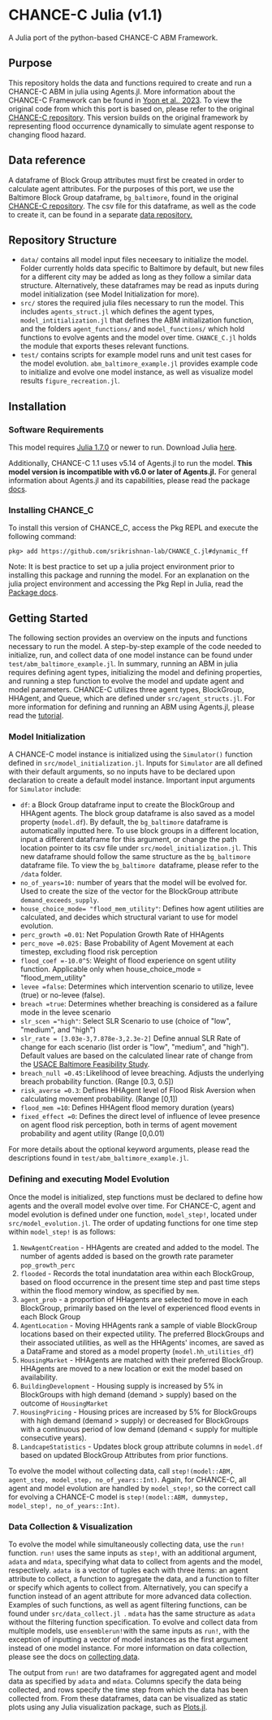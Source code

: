 # CHANCE-C Julia (v1.1)

A Julia port of the python-based CHANCE-C ABM Framework.

## Purpose

This repository holds the data and functions required to create and run a CHANCE-C ABM in julia using Agents.jl. More information about the CHANCE-C Framework can be found in [Yoon et al., 2023](https://doi.org/10.1016/j.compenvurbsys.2023.101979).  To view the original code from which this port is based on, please refer to the original [CHANCE-C repository](https://github.com/jimyoon/icom_abm). This version builds on the original framework by representing flood occurrence dynamically to simulate agent response to changing flood hazard.

## Data reference

A dataframe of Block Group attributes must first be created in order to calculate agent attributes. For the purposes of this port, we use the Baltimore Block Group dataframe, `bg_baltimore`, found in the original [CHANCE-C repository](https://github.com/jimyoon/icom_abm). The csv file for this dataframe, as well as the code to create it, can be found in a separate [data repository.](https://github.com/parinbhaduri/baltimore-housing-data)

## Repository Structure

* `data/` contains all model input files neceesary to initialize the model. Folder currently holds data specific to Baltimore by default, but new files for a different city may be added as long as they follow a similar data structure. Alternatively, these dataframes may be read as inputs during model initialization (see Model Initialization for more).
* `src/` stores the required julia files necessary to run the model. This includes `agents_struct.jl` which defines the agent types, `model_intitialization.jl` that defines the ABM initialization function, and the folders  `agent_functions/` and `model_functions/` which hold functions to evolve agents and the model over time. `CHANCE_C.jl` holds the module that exports theses relevant functions.
* `test/` contains scripts for example model runs and unit test cases for the model evolution. `abm_baltimore_example.jl` provides example code to initialize and evolve one model instance, as well as visualize model results `figure_recreation.jl`.

## Installation

### Software Requirements

This model requires [Julia 1.7.0](https://julialang.org/) or newer to run. Download Julia [here](https://julialang.org/downloads/).

Additionally, CHANCE-C 1.1 uses v5.14 of Agents.jl to run the model.  **This model version is incompatible with v6.0 or later of Agents.jl.** For general information about Agents.jl and its capabilities, please read the package [docs](https://juliadynamics.github.io/Agents.jl/v5.14/).

### Installing CHANCE_C

To install this version of CHANCE_C, access the Pkg REPL and execute the following command:

```julia-repl
pkg> add https://github.com/srikrishnan-lab/CHANCE_C.jl#dynamic_ff
```

Note: It is best practice to set up a julia project environment prior to installing this package and running the model. For an explanation on the julia project environment and accessing the Pkg Repl in Julia, read the [Package docs](https://pkgdocs.julialang.org/v1/getting-started/).

## Getting Started

The following section provides an overview on the inputs and functions necessary to run the model. A step-by-step example of the code needed to initialize, run, and collect data of one model instance can be found under `test/abm_baltimore_example.jl`. In summary, running an ABM in julia requires defining agent types, initializing the model and defining properties, and running a step function to evolve the model and update agent and model parameters. CHANCE-C utilizes three agent types, BlockGroup, HHAgent, and Queue, which are defined under `src/agent_structs.jl`. For more information for defining and running an ABM using Agents.jl, please read the [tutorial](https://juliadynamics.github.io/Agents.jl/stable/tutorial/).

### Model Initialization

A CHANCE-C model instance is initialized using the `Simulator()` function defined in `src/model_initialization.jl`. Inputs for `Simulator` are all defined with their default arguments, so no inputs have to be declared upon declaration to create a default model instance. Important input arguments for `Simulator` include:

* `df`: a Block Group dataframe input to create the BlockGroup and HHAgent agents. The block group dataframe is also saved as a model property (`model.df`). By default, the `bg_baltimore` dataframe is automatically inputted here. To use block groups in a different location, input a different dataframe for this argument, or change the path location pointer to its csv file under `src/model_initialization.jl`. This new dataframe should follow the same structure as the `bg_baltimore` dataframe file. To view the `bg_baltimore `dataframe, please refer to the `/data` folder.
* `no_of_years=10:` number of years that the model will be evolved for. Used to create the size of the vector for the BlockGroup attribute `demand_exceeds_supply`.
* `house_choice_mode= "flood_mem_utility"`: Defines how agent utilities are calculated, and decides which structural variant to use for model evolution.
* `perc_growth =0.01`: Net Population Growth Rate of HHAgents
* `perc_move =0.025:` Base Probability of Agent Movement at each timestep, excluding flood risk perception
* `flood_coef =-10.0^5`: Weight of flood experience on sgent utility function. Applicable only when house_choice_mode = "flood_mem_utility"
* `levee =false`: Determines which intervention scenario to utilize, levee (true) or no-levee (false).
* `breach =true`: Determines whether breaching is considered as a failure mode in the levee scenario
* `slr_scen ="high"`: Select SLR Scenario to use (choice of "low", "medium", and "high")
* `slr_rate = [3.03e-3,7.878e-3,2.3e-2]` Define annual SLR Rate of change for each scenario (list order is "low", "medium", and "high"). Default values are based on the calculated linear rate of change from the [USACE Baltimore Feasibility Study](https://www.nab.usace.army.mil/Portals/63/docs/Civil%20Works/Balt%20CSRM/NAB%20-%2005b%20-%20BaltCSRM%20-%20Draft%20Report%20-%20Appendix%20B%20-%20HNH.pdf).
* `breach_null =0.45:`Likelihood of levee breaching. Adjusts the underlying breach probability function. (Range [0.3, 0.5])
* `risk_averse =0.3`: Defines HHAgent level of Flood Risk Aversion when calculating movement probability. (Range [0,1])
* `flood_mem =10`: Defines HHAgent flood memory duration (years)
* `fixed_effect =0`: Defines the direct level of influence of levee presence on agent flood risk perception, both in terms of agent movement probability and agent utility (Range [0,0.01)

For more details about the optional keyword arguments, please read the descriptions found in `test/abm_baltimore_example.jl`.

### Defining and executing Model Evolution

Once the model is initialized, step functions must be declared to define how agents and the overall model evolve over time. For CHANCE-C, agent and model evolution is defined under one function, `model_step!`, located under `src/model_evolution.jl`. The order of updating functions for one time step within `model_step!` is as follows:

1. `NewAgentCreation` - HHAgents are created and added to the model. The number of agents added is based on the growth rate parameter `pop_growth_perc`
2. `flooded` - Records the total inundatation area within each BlockGroup, based on flood occurrence in the present time step and past time steps within the flood memory window, as specified by `mem`.
3. `agent_prob` - a proportion of HHagents are selected to move in each BlockGroup, primarily based on the level of experienced flood events in each Block Group
4. `AgentLocation` - Moving HHAgents rank a sample of viable BlockGroup locations based on their expected utility. The preferred BlockGroups and their associated utilities, as well as the HHAgents' incomes, are saved as a DataFrame and stored as a model property (`model.hh_utilities_df`)
5. `HousingMarket` - HHAgents are matched with their preferred BlockGroup.  HHAgents are moved to a new location or exit the model based on availability.
6. `BuildingDevelopment` - Housing supply is increased by 5% in BlockGroups with high demand (demand > supply) based on the outcome of `HousingMarket`
7. `HousingPricing` - Housing prices are increased by 5% for BlockGroups with high demand (demand > supply) or decreased for BlockGroups with a continuous period of low demand (demand < supply for multiple consecutive years).
8. `LandcapeStatistics` - Updates block group attribute columns in `model.df` based on updated BlockGroup Attributes from prior functions.

To evolve the model without collecting data, call `step!(model::ABM, agent_step, model_step, no_of_years::Int)`. Again, for CHANCE-C, all agent and model evolution are handled by `model_step!`, so the correct call for evolving a CHANCE-C model is `step!(model::ABM, dummystep, model_step!, no_of_years::Int)`.

### Data Collection & Visualization

To evolve the model while simultaneously collecting data, use the `run!` function. `run!` uses the same inputs as `step!`, with an additional argument, `adata` and `mdata`, specifying what data to collect from agents and the model, respectively. `adata `is a vector of tuples each with three items: an agent attribute to collect, a function to aggregate the data, and a function to filter or specify which agents to collect from. Alternatively, you can specify a function instead of an agent attribute for more advanced data collection. Examples of such functions, as well as agent filtering functions, can be found under `src/data_collect.jl `. `mdata` has the same structure as `adata` without the filtering function specification. To evolve and collect data from multiple models, use `ensemblerun!`with the same inputs as `run!`, with the exception of inputting a vector of model instances as the first argument instead of one model instance. For more information on data collection, please see the docs on [collecting data](https://juliadynamics.github.io/Agents.jl/stable/tutorial/#.-Collecting-data-1).

The output from `run!` are two dataframes for aggregated agent and model data as specified by `adata` and `mdata`. Columns specify the data being collected, and rows specify the time step from which the data has been collected from. From these dataframes, data can be visualized as static plots using any Julia visualization package, such as [Plots.jl](https://docs.juliaplots.org/stable/).
